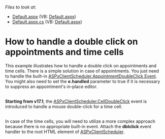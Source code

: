 <!-- default file list -->
*Files to look at*:

* [Default.aspx](./CS/WebSite/Default.aspx) (VB: [Default.aspx](./VB/WebSite/Default.aspx))
* [Default.aspx.cs](./CS/WebSite/Default.aspx.cs) (VB: [Default.aspx](./VB/WebSite/Default.aspx))
<!-- default file list end -->
# How to handle a double click on appointments and time cells


<p>This example illustrates how to handle a double click on appointments and time cells. There is a simple solution in case of appointments. You just need to handle the built-in <a href="http://documentation.devexpress.com/#AspNet/DevExpressWebASPxSchedulerScriptsASPxClientScheduler_AppointmentDoubleClicktopic"><u>ASPxClientScheduler.AppointmentDoubleClick Event</u></a>. You might also need to set the <strong>e.handled</strong> parameter to true if it is necessary to suppress an appointment's in-place editor. <br><br></p>
<p><strong>Starting from v17.1</strong>, the <a href="https://documentation.devexpress.com/AspNet/DevExpress.Web.ASPxScheduler.Scripts.ASPxClientScheduler.CellDoubleClick.event">ASPxClientScheduler.CellDoubleClick</a> event is introduced to handle a mouse double-click for a time cell. </p>
<p><br>In case of the time cells, you will need to utilize a more complex approach because there is no appropriate built-in event. Attach the <strong>dblclick</strong> event handler to the root HTML element of <a href="http://documentation.devexpress.com/#AspNet/clsDevExpressWebASPxSchedulerScriptsASPxClientSchedulertopic"><u>ASPxClientScheduler</u></a>. </p>

<br/>


